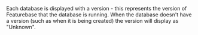 Each database is displayed with a version - this represents the version of Featurebase that the database is running. 
When the database doesn't have a version (such as when it is being created) the version will display as "Unknown".